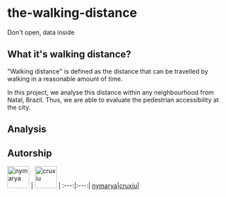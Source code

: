# the-walking-distance
Don't open, data inside


## What it's walking distance?
"Walking distance" is defined as the distance that can be travelled by walking in a reasonable amount of time. 

In this project, we analyse this distance within any neighbourhood from Natal, Brazil. Thus, we are able to evaluate the pedestrian accessibility at the city.

## Analysis

## Autorship
[<img alt="nymarya" src="https://avatars1.githubusercontent.com/u/23341788?v=2&s=50" width=50>](https://github.com/nymarya) |
[<img alt="cruxiu"  src="https://avatars3.githubusercontent.com/u/19611403?v=2&s=50" width=50>](https://github.com/anunciado) |
:---:|:---:|
[nymarya](https://github.com/nymarya)|[cruxiu](https://github.com/anunciado)|
